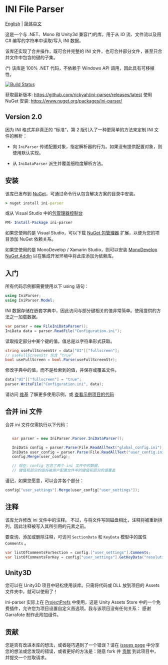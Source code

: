 # INI File Parser

[English](README.md) | [简体中文](README_CN.md)

这是一个与 .NET、Mono 和 Unity3d 兼容(*)的库，用于从 IO 流、文件流以及用 C# 编写的字符串中读取/写入 INI 数据。

该库还实现了合并操作，既可合并完整的 INI 文件，也可合并部分文件，甚至只合并文件中包含的键的子集。


(*) 该库是 100% .NET 代码，不依赖于 Windows API 调用，因此具有可移植性。

[![Build Status](https://travis-ci.org/rickyah/ini-parser.png?branch=master)](https://travis-ci.org/rickyah/ini-parser)


获取最新版本: https://github.com/rickyah/ini-parser/releases/latest
使用 NuGet 安装: https://www.nuget.org/packages/ini-parser/

## Version 2.0
因为 INI 格式并非真正的 “标准”，第 2 版引入了一种更简单的方法来定制 INI 文件的解析：

 * 向 `IniParser` 传递配置对象，指定解析器的行为。如果没有提供配置对象，则使用默认实现。
 
 * 从 `IniDataParser` 派生并覆盖细粒度解析方法。


## 安装

该库已发布到 [NuGet](https://www.nuget.org/packages/ini-parser/)，可通过命令行从包含解决方案的目录中安装。

```bat
> nuget install ini-parser
```

或从 Visual Studio 中的[包管理器控制台](http://docs.nuget.org/docs/start-here/using-the-package-manager-console)

```powershell
PM> Install-Package ini-parser
```

如果您使用的是 Visual Studio，可以下载 [NuGet 包管理器](http://visualstudiogallery.msdn.microsoft.com/27077b70-9dad-4c64-adcf-c7cf6bc9970c) 扩展，以便为您的项目添加 NuGet 依赖关系。

如果您使用的是 MonoDevelop / Xamarin Studio，则可以安装 [MonoDevelop NuGet AddIn](https://github.com/mrward/monodevelop-nuget-addin) 以在集成开发环境中将此库添加为依赖库。

## 入门

所有代码示例都需要使用以下 using 语句：

```csharp
using IniParser;
using IniParser.Model;
```

INI 数据存储在嵌套字典中，因此访问与部分键相关的值非常简单。使用提供的方法之一加载数据。

```csharp
var parser = new FileIniDataParser();
IniData data = parser.ReadFile("Configuration.ini");
```

读取指定部分中某个键的值。值总是以字符串形式获取。

```csharp
string useFullScreenStr = data["UI"]["fullscreen"];
// useFullScreenStr 包含 “true”
bool useFullScreen = bool.Parse(useFullScreenStr);
```

修改字典中的值，而不是检索到的值，并保存或覆盖文件。

```csharp
data["UI"]["fullscreen"] = "true";
parser.WriteFile("Configuration.ini", data);
```

请访问 [维基](https://github.com/rickyah/ini-parser/wiki) 了解更多使用示例，或 [查看示例项目的代码](https://github.com/rickyah/ini-parser/blob/development/src/IniFileParser.Example/Program.cs)


## 合并 ini 文件
合并 ini 文件仅需执行以下代码：

```csharp

   var parser = new IniParser.Parser.IniDataParser();

   IniData config = parser.Parse(File.ReadAllText("global_config.ini"));
   IniData user_config = parser.Parse(File.ReadAllText("user_config.ini"));
   config.Merge(user_config);

   // 现在，config 包含了两个 ini 文件中的数据，
   // 键值和部分的值将被用户配置文件中的键值和部分的值覆盖
```

谨记，如果您愿意，可以合并各个部分：

```csharp
config["user_settings"].Merge(user_config["user_settings"]);
```

## 注释

该库允许修改 ini 文件中的注释。
不过，与将文件写回磁盘相比，注释将被重新排列，因此注释被写入其所引用的元素之前。

要查询、添加或删除注释，可访问 `SectionData` 和 `KeyData` 模型中的属性 `Comments` 。

```csharp
var listOfCommentsForSection = config.["user_settings"].Comments;
var listOfCommentsForKey = config["user_settings"].GetKeyData("resolution").Comments;
```

## Unity3D
您可以在 Unity3D 项目中轻松使用该库。只需将代码或 DLL 放到项目的 Assets 文件夹中，就可以使用了！

ini-parser 实际上在 [ProjectPrefs](http://u3d.as/content/garrafote/project-prefs/5so) 中使用，这是 Unity Assets Store 中的一个免费插件，允许您为项目设置自定义首选项。我与该项目没有任何关系： 感谢 Garrafote 制作此附加组件。

## 贡献
您是否有改进本库的想法，或者碰巧遇到了一个错误？请在 [issues page](https://github.com/rickyah/ini-parser/issues) 中分享您的想法或您发现的错误，或者更好的方法是：随意 fork 并 [贡献](https://github.com/rickyah/ini-parser/wiki/Contributing) 到此项目中，并提交一个拉取请求。
